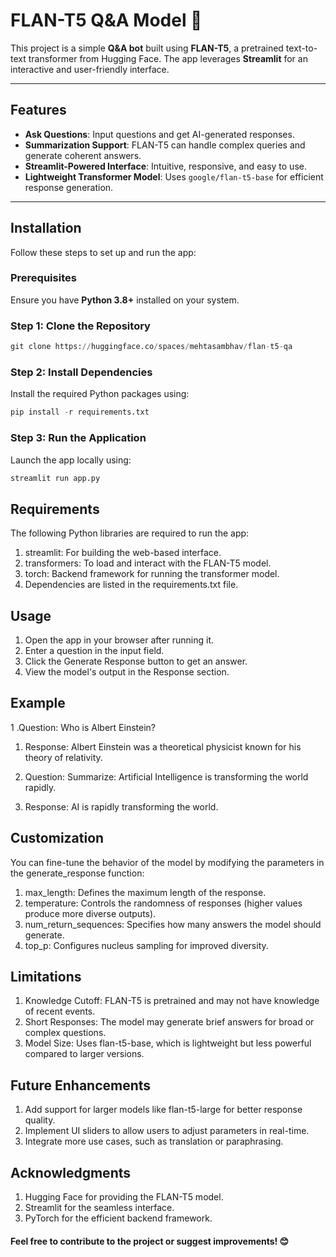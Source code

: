 # FLAN-T5 Q&A Model 🤖

This project is a simple **Q&A bot** built using **FLAN-T5**, a pretrained text-to-text transformer from Hugging Face. The app leverages **Streamlit** for an interactive and user-friendly interface.

---

## Features

- **Ask Questions**: Input questions and get AI-generated responses.
- **Summarization Support**: FLAN-T5 can handle complex queries and generate coherent answers.
- **Streamlit-Powered Interface**: Intuitive, responsive, and easy to use.
- **Lightweight Transformer Model**: Uses `google/flan-t5-base` for efficient response generation.

---

## Installation

Follow these steps to set up and run the app:

### Prerequisites

Ensure you have **Python 3.8+** installed on your system.

### Step 1: Clone the Repository

```python
git clone https://huggingface.co/spaces/mehtasambhav/flan-t5-qa
```


### Step 2: Install Dependencies
Install the required Python packages using:

```python
pip install -r requirements.txt
```

### Step 3: Run the Application

Launch the app locally using:

```python
streamlit run app.py
```
## Requirements
The following Python libraries are required to run the app:

1. streamlit: For building the web-based interface.
2. transformers: To load and interact with the FLAN-T5 model.
3. torch: Backend framework for running the transformer model.
4. Dependencies are listed in the requirements.txt file.

## Usage
1. Open the app in your browser after running it.
2. Enter a question in the input field.
3. Click the Generate Response button to get an answer.
4. View the model's output in the Response section.

## Example
1 .Question: Who is Albert Einstein?
1. Response: Albert Einstein was a theoretical physicist known for his theory of relativity.

2. Question: Summarize: Artificial Intelligence is transforming the world rapidly.
2. Response: AI is rapidly transforming the world.

## Customization

You can fine-tune the behavior of the model by modifying the parameters in the generate_response function:

1. max_length: Defines the maximum length of the response.
2. temperature: Controls the randomness of responses (higher values produce more diverse outputs).
3. num_return_sequences: Specifies how many answers the model should generate.
4. top_p: Configures nucleus sampling for improved diversity.

## Limitations

1. Knowledge Cutoff: FLAN-T5 is pretrained and may not have knowledge of recent events.
2. Short Responses: The model may generate brief answers for broad or complex questions.
3. Model Size: Uses flan-t5-base, which is lightweight but less powerful compared to larger versions.

## Future Enhancements

1. Add support for larger models like flan-t5-large for better response quality.
2. Implement UI sliders to allow users to adjust parameters in real-time.
3. Integrate more use cases, such as translation or paraphrasing.



## Acknowledgments
1. Hugging Face for providing the FLAN-T5 model.
2. Streamlit for the seamless interface.
3. PyTorch for the efficient backend framework.

#### Feel free to contribute to the project or suggest improvements! 😊
